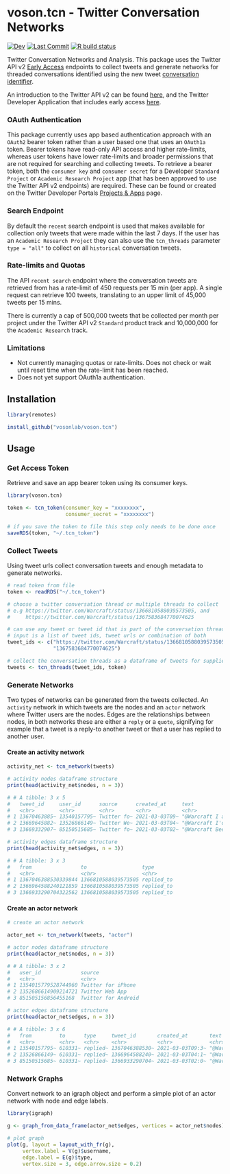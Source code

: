 # voson.tcn - Twitter Conversation Networks
[![Dev](https://img.shields.io/static/v1?label=dev&message=v0.1.6.9000&logo=github)](https://github.com/vosonlab/voson.tcn)
[![Last Commit](https://img.shields.io/github/last-commit/vosonlab/voson.tcn.svg?&color=659DBD&logo=github)](https://github.com/vosonlab/voson.tcn/commits/master)
[![R build status](https://github.com/vosonlab/voson.tcn/workflows/R-CMD-check/badge.svg)](https://github.com/vosonlab/voson.tcn/actions)

Twitter Conversation Networks and Analysis. This package uses the Twitter API v2 [Early Access](https://developer.twitter.com/en/products/twitter-api/early-access) endpoints to collect tweets and generate networks for threaded conversations identified using the new tweet [conversation identifier](https://developer.twitter.com/en/docs/twitter-api/conversation-id).

An introduction to the Twitter API v2 can be found [here](https://developer.twitter.com/en/docs/twitter-api/early-access), and the Twitter Developer Application that includes early access [here](https://developer.twitter.com/en/apply-for-access).

### OAuth Authentication

This package currently uses app based authentication approach with an `OAuth2` bearer token rather than a user based one that uses an `OAuth1a` token. Bearer tokens have read-only API access and higher rate-limits, whereas user tokens have lower rate-limits and broader permissions that are not required for searching and collecting tweets. To retrieve a bearer token, both the `consumer key` and `consumer secret` for a Developer `Standard Project` or `Academic Research Project` app (that has been approved to use the Twitter API v2 endpoints) are required. These can be found or created on the Twitter Developer Portals [Projects & Apps](https://developer.twitter.com/en/portal/projects-and-apps) page.

### Search Endpoint

By default the `recent` search endpoint is used that makes available for collection only tweets that were made within the last 7 days. If the user has an `Academic Research Project` they can also use the `tcn_threads` parameter `type = "all"` to collect on all `historical` conversation tweets.

### Rate-limits and Quotas

The API `recent search` endpoint where the conversation tweets are retrieved from has a rate-limit of 450 requests per 15 min (per app). A single request can retrieve 100 tweets, translating to an upper limit of 45,000 tweets per 15 mins.

There is currently a cap of 500,000 tweets that be collected per month per project under the Twitter API v2 `Standard` product track and 10,000,000 for the `Academic Research` track.

### Limitations

- Not currently managing quotas or rate-limits. Does not check or wait until reset time when the rate-limit has been reached.
- Does not yet support OAuth1a authentication.

## Installation

```R
library(remotes)

install_github("vosonlab/voson.tcn")
```

## Usage

### Get Access Token

Retrieve and save an app bearer token using its consumer keys.
```R
library(voson.tcn)

token <- tcn_token(consumer_key = "xxxxxxxx",
                   consumer_secret = "xxxxxxxx")

# if you save the token to file this step only needs to be done once
saveRDS(token, "~/.tcn_token")
```

### Collect Tweets

Using tweet urls collect conversation tweets and enough metadata to generate networks.
```R
# read token from file
token <- readRDS("~/.tcn_token")

# choose a twitter conversation thread or multiple threads to collect
# e.g https://twitter.com/Warcraft/status/1366810588039573505, and
#     https://twitter.com/Warcraft/status/1367583684770074625

# can use any tweet or tweet id that is part of the conversation thread
# input is a list of tweet ids, tweet urls or combination of both
tweet_ids <- c("https://twitter.com/Warcraft/status/1366810588039573505",
               "1367583684770074625")

# collect the conversation threads as a dataframe of tweets for supplied ids           
tweets <- tcn_threads(tweet_ids, token)
```

### Generate Networks

Two types of networks can be generated from the tweets collected. An `activity` network in which tweets are the nodes and an `actor` network where Twitter users are the nodes. Edges are the relationships between nodes, in both networks these are either a `reply` or a `quote`, signifying for example that a tweet is a reply-to another tweet or that a user has replied to another user.

#### Create an activity network
```R
activity_net <- tcn_network(tweets)

# activity nodes dataframe structure
print(head(activity_net$nodes, n = 3))

# # A tibble: 3 x 5
#   tweet_id     user_id      source      created_at     text
#   <chr>        <chr>        <chr>       <chr>          <chr>
# 1 13670463885~ 13540157795~ Twitter fo~ 2021-03-03T09~ "@Warcraft I am a professional~
# 2 13669645882~ 13526866149~ Twitter We~ 2021-03-03T04~ "@Warcraft I'd watch but I don~
# 3 13669332907~ 85150515685~ Twitter fo~ 2021-03-03T02~ "@Warcraft Been gone for a bit~

# activity edges dataframe structure
print(head(activity_net$edges, n = 3))

# # A tibble: 3 x 3
#   from                to                  type
#   <chr>               <chr>               <chr>
# 1 1367046388530339844 1366810588039573505 replied_to
# 2 1366964588240121859 1366810588039573505 replied_to
# 3 1366933290704322562 1366810588039573505 replied_to
```

#### Create an actor network
```R
# create an actor network

actor_net <- tcn_network(tweets, "actor")

# actor nodes dataframe structure
print(head(actor_net$nodes, n = 3))

# # A tibble: 3 x 2
#   user_id             source
#   <chr>               <chr>
# 1 1354015779528744960 Twitter for iPhone
# 2 1352686614909214721 Twitter Web App
# 3 851505156856455168  Twitter for Android

# actor edges dataframe structure
print(head(actor_net$edges, n = 3))

# # A tibble: 3 x 6
#   from         to      type     tweet_id       created_at       text
#   <chr>        <chr>   <chr>    <chr>          <chr>            <chr>
# 1 13540157795~ 610331~ replied~ 1367046388530~ 2021-03-03T09:3~ "@Warcraft I am ,~
# 2 13526866149~ 610331~ replied~ 1366964588240~ 2021-03-03T04:1~ "@Warcraft I'd wa~
# 3 85150515685~ 610331~ replied~ 1366933290704~ 2021-03-03T02:0~ "@Warcraft Been g~
```

### Network Graphs

Convert network to an igraph object and perform a simple plot of an actor network with node and edge labels.
```R
library(igraph)

g <- graph_from_data_frame(actor_net$edges, vertices = actor_net$nodes)

# plot graph
plot(g, layout = layout_with_fr(g),
     vertex.label = V(g)$username,
     edge.label = E(g)$type,
     vertex.size = 3, edge.arrow.size = 0.2)
```
